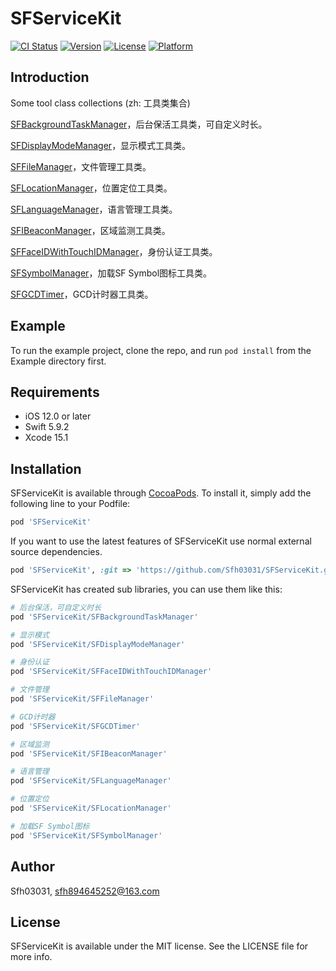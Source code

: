 # SFServiceKit

[![CI Status](https://img.shields.io/travis/Sfh03031/SFServiceKit.svg?style=flat)](https://travis-ci.org/Sfh03031/SFServiceKit)
[![Version](https://img.shields.io/cocoapods/v/SFServiceKit.svg?style=flat)](https://cocoapods.org/pods/SFServiceKit)
[![License](https://img.shields.io/cocoapods/l/SFServiceKit.svg?style=flat)](https://cocoapods.org/pods/SFServiceKit)
[![Platform](https://img.shields.io/cocoapods/p/SFServiceKit.svg?style=flat)](https://cocoapods.org/pods/SFServiceKit)

## Introduction

Some tool class collections (zh: 工具类集合)

[SFBackgroundTaskManager](https://github.com/Sfh03031/SFBackgroundTaskManager)，后台保活工具类，可自定义时长。

[SFDisplayModeManager](https://github.com/Sfh03031/SFDisplayModeManager)，显示模式工具类。

[SFFileManager](https://github.com/Sfh03031/SFFileManager)，文件管理工具类。

[SFLocationManager](https://github.com/Sfh03031/SFLocationManager)，位置定位工具类。

[SFLanguageManager](https://github.com/Sfh03031/SFLanguageManager)，语言管理工具类。

[SFIBeaconManager](https://github.com/Sfh03031/SFIBeaconManager)，区域监测工具类。

[SFFaceIDWithTouchIDManager](https://github.com/Sfh03031/SFFaceIDWithTouchIDManager)，身份认证工具类。

[SFSymbolManager](https://github.com/Sfh03031/SFSymbolManager)，加载SF Symbol图标工具类。

[SFGCDTimer](https://github.com/Sfh03031/SFGCDTimer)，GCD计时器工具类。

## Example

To run the example project, clone the repo, and run `pod install` from the Example directory first.

## Requirements

* iOS 12.0 or later
* Swift 5.9.2
* Xcode 15.1

## Installation

SFServiceKit is available through [CocoaPods](https://cocoapods.org). To install
it, simply add the following line to your Podfile:

```ruby
pod 'SFServiceKit'
```

If you want to use the latest features of SFServiceKit use normal external source dependencies.

```ruby
pod 'SFServiceKit', :git => 'https://github.com/Sfh03031/SFServiceKit.git'
```

SFServiceKit has created sub libraries, you can use them like this: 

```ruby
# 后台保活，可自定义时长
pod 'SFServiceKit/SFBackgroundTaskManager'

# 显示模式
pod 'SFServiceKit/SFDisplayModeManager'

# 身份认证
pod 'SFServiceKit/SFFaceIDWithTouchIDManager'

# 文件管理
pod 'SFServiceKit/SFFileManager'

# GCD计时器
pod 'SFServiceKit/SFGCDTimer'

# 区域监测
pod 'SFServiceKit/SFIBeaconManager'

# 语言管理
pod 'SFServiceKit/SFLanguageManager'

# 位置定位
pod 'SFServiceKit/SFLocationManager'

# 加载SF Symbol图标
pod 'SFServiceKit/SFSymbolManager'
```

## Author

Sfh03031, sfh894645252@163.com

## License

SFServiceKit is available under the MIT license. See the LICENSE file for more info.
